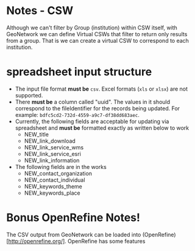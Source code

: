 # Notes - CSW

Although we can't filter by Group (institution) within CSW itself, with GeoNetwork we can define Virtual CSWs that filter to return only results from a group. That is we can create a virtual CSW to correspond to each institution.

# spreadsheet input structure
- The input file format **must be** `csv`. Excel formats (`xls` or `xlsx`) are not supported.
- There **must be** a column called "uuid". The values in it should correspond to the fileIdentifier for the records being updated. For example: `bdfc5cd2-732d-4559-a9c7-df38dd683aec`.
- Currently, the following fields are acceptable for updating via spreadsheet and **must be** formatted exactly as written below to work
  + NEW_title
  + NEW_link_download
  + NEW_link_service_wms
  + NEW_link_service_esri
  + NEW_link_information
- The following fields are in the works
  + NEW_contact_organization
  + NEW_contact_individual
  + NEW_keywords_theme
  + NEW_keywords_place

# Bonus OpenRefine Notes!
The CSV output from GeoNetwork can be loaded into (OpenRefine)[http://openrefine.org/]. OpenRefine has some features  
